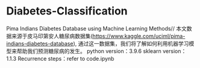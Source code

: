# Diabetes-Classification
Pima Indians Diabetes Database using Machine Learning Methods//
本文数据来源于皮马印第安人糖尿病数据集(https://www.kaggle.com/uciml/pima-indians-diabetes-database),
通过这一数据集，我们将了解如何利用机器学习模型来帮助我们预测糖尿病的发生。
python version：3.9.6
sklearn version：1.1.3
Recurrence steps：refer to code.ipynb
